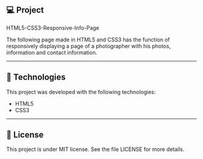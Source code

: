 ## 💻 Project
<p>HTML5-CSS3-Responsive-Info-Page</p>
<p>The following page made in HTML5 and CSS3 has the function of responsively displaying a page of a photographer with his photos, information and contact information. </p>

<hr/>


## 🚀 Technologies
This project was developed with the following technologies:

- HTML5
- CSS3

<hr/>

## 📝 License
This project is under MIT license. See the file LICENSE for more details.
